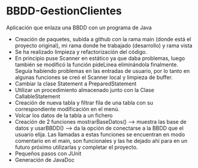# BBDD-GestionClientes
 Aplicación que enlaza una BBDD con un programa de Java
- Creación de paquetes, subida a github con la rama main (donde está el proyecto original), mi rama donde he trabajado (desarrollo) y rama vista
- Se ha realizado limpieza y refactorización del código.
- En principio puse Scanner en estático ya que daba problemas, luego también se modificó la función pideLinea eliminándola finalmente. Seguía habiendo problemas en las entradas de usuario, por lo tanto en algunas funciones se creó el Scanner local y limpieza de buffer.
- Cambiar la clase Statement a PreparedStatement
- Utilizar un procedimiento almacenado junto con la Clase CallableStatement
- Creación de nueva tabla y filtrar fila de una tabla con su correspondiente modificación en el menú.
- Volcar los datos de la tabla a un fichero
- Creación de 2 funciones mostrarBaseDatos() --> muestra las base de datos  y usarBBDD() --> da la opción de conectarse a la BBDD que el usuario elija. Las llamadas a estas funciones se encuentran en modo comentario en el main, son funcionales y las he dejado ahí para en un futuro próximo utilizarlas y completar el proyecto.
- Pequeños pasos con JUnit
- Generación de JavaDoc
